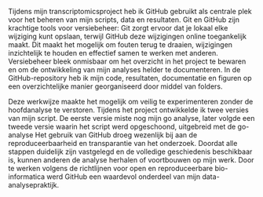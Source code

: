 
Tijdens mijn transcriptomicsproject heb ik GitHub gebruikt als centrale plek voor het beheren van mijn scripts, 
data en resultaten. Git en GitHub zijn krachtige tools voor versiebeheer: Git zorgt ervoor dat je lokaal elke wijziging kunt opslaan, 
terwijl GitHub deze wijzigingen online toegankelijk maakt. 
Dit maakt het mogelijk om fouten terug te draaien, wijzigingen inzichtelijk te houden en effectief samen te werken met anderen. 
Versiebeheer bleek onmisbaar om het overzicht in het project te bewaren en om de ontwikkeling van mijn analyses helder te documenteren.
In de GitHub-repository heb ik mijn code, resultaten, documentatie en figuren op een overzichtelijke manier georganiseerd door middel van folders. 

Deze werkwijze maakte het mogelijk om veilig te experimenteren zonder de hoofdanalyse te verstoren. 
Tijdens het project ontwikkelde ik twee versies van mijn script. 
De eerste versie miste nog mijn go analyse, 
later volgde een tweede versie waarin het script werd opgeschoond, uitgebreid met de go-analyse
Het gebruik van GitHub droeg wezenlijk bij aan de reproduceerbaarheid en transparantie van het onderzoek.
Doordat alle stappen duidelijk zijn vastgelegd en de volledige geschiedenis beschikbaar is, 
kunnen anderen de analyse herhalen of voortbouwen op mijn werk. 
Door te werken volgens de richtlijnen voor open en reproduceerbare bio-informatica werd GitHub een waardevol onderdeel van mijn data-analysepraktijk.
